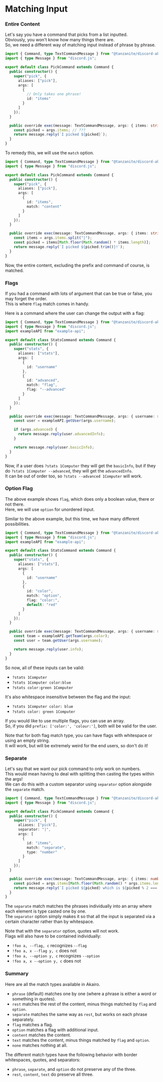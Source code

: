 <!-- markdownlint-disable MD001 -->

# Matching Input

### Entire Content

Let's say you have a command that picks from a list inputted.  
Obviously, you won't know how many things there are.  
So, we need a different way of matching input instead of phrase by phrase.

```ts
import { Command, type TextCommandMessage } from "@tanzanite/discord-akairo";
import { type Message } from "discord.js";

export default class PickCommand extends Command {
  public constructor() {
    super("pick", {
      aliases: ["pick"],
      args: [
        {
          // Only takes one phrase!
          id: "items"
        }
      ]
    });
  }

  public override exec(message: TextCommandMessage, args: { items: string }): Promise<Message> {
    const picked = args.items; // ???
    return message.reply(`I picked ${picked}`);
  }
}
```

To remedy this, we will use the `match` option.

```ts
import { Command, type TextCommandMessage } from "@tanzanite/discord-akairo";
import { type Message } from "discord.js";

export default class PickCommand extends Command {
  public constructor() {
    super("pick", {
      aliases: ["pick"],
      args: [
        {
          id: "items",
          match: "content"
        }
      ]
    });
  }

  public override exec(message: TextCommandMessage, args: { items: string }): Promise<Message> {
    const items = args.items.split("|");
    const picked = items[Math.floor(Math.random() * items.length)];
    return message.reply(`I picked ${picked.trim()}!`);
  }
}
```

Now, the entire content, excluding the prefix and command of course, is matched.

### Flags

If you had a command with lots of argument that can be true or false, you may forget the order.  
This is where `flag` match comes in handy.

Here is a command where the user can change the output with a flag:

```ts
import { Command, type TextCommandMessage } from "@tanzanite/discord-akairo";
import { type Message } from "discord.js";
import exampleAPI from "example-api";

export default class StatsCommand extends Command {
  public constructor() {
    super("stats", {
      aliases: ["stats"],
      args: [
        {
          id: "username"
        },
        {
          id: "advanced",
          match: "flag",
          flag: "--advanced"
        }
      ]
    });
  }

  public override exec(message: TextCommandMessage, args: { username: string; advanced: boolean }): Promise<Message> {
    const user = exampleAPI.getUser(args.username);

    if (args.advanced) {
      return message.reply(user.advancedInfo);
    }

    return message.reply(user.basicInfo);
  }
}
```

Now, if a user does `?stats 1Computer` they will get the `basicInfo`, but if they do `?stats 1Computer --advanced`, they will get the `advancedInfo`.  
It can be out of order too, so `?stats --advanced 1Computer` will work.

### Option Flag

The above example shows `flag`, which does only a boolean value, there or not there.  
Here, we will use `option` for unordered input.

Similar to the above example, but this time, we have many different possibilities.

```ts
import { Command, type TextCommandMessage } from "@tanzanite/discord-akairo";
import { type Message } from "discord.js";
import exampleAPI from "example-api";

export default class StatsCommand extends Command {
  public constructor() {
    super("stats", {
      aliases: ["stats"],
      args: [
        {
          id: "username"
        },
        {
          id: "color",
          match: "option",
          flag: "color:",
          default: "red"
        }
      ]
    });
  }

  public override exec(message: TextCommandMessage, args: { username: string; color: string }): Promise<Message> {
    const team = exampleAPI.getTeam(args.color);
    const user = team.getUser(args.username);

    return message.reply(user.info);
  }
}
```

So now, all of these inputs can be valid:

- `?stats 1Computer`
- `?stats 1Computer color:blue`
- `?stats color:green 1Computer`

It's also whitespace insensitive between the flag and the input:

- `?stats 1Computer color: blue`
- `?stats color: green 1Computer`

If you would like to use multiple flags, you can use an array.  
So, if you did `prefix: ['color:', 'colour:']`, both will be valid for the user.

Note that for both flag match type, you can have flags with whitespace or using an empty string.  
It will work, but will be extremely weird for the end users, so don't do it!

### Separate

Let's say that we want our pick command to only work on numbers.  
This would mean having to deal with splitting then casting the types within the args!  
We can do this with a custom separator using `separator` option alongside the `separate` match.

```ts
import { Command, type TextCommandMessage } from "@tanzanite/discord-akairo";
import { type Message } from "discord.js";

export default class PickCommand extends Command {
  public constructor() {
    super("pick", {
      aliases: ["pick"],
      separator: "|",
      args: [
        {
          id: "items",
          match: "separate",
          type: "number"
        }
      ]
    });
  }

  public override exec(message: TextCommandMessage, args: { items: number[] }): Promise<Message> {
    const picked = args.items[Math.floor(Math.random() * args.items.length)];
    return message.reply(`I picked ${picked} which is ${picked % 2 === 0 ? "even" : "odd"}!`);
  }
}
```

The `separate` match matches the phrases individually into an array where each element is type casted one by one.  
The `separator` option simply makes it so that all the input is separated via a certain character rather than by whitespace.

Note that with the `separator` option, quotes will not work.  
Flags will also have to be contained individually:

- `!foo a, --flag, c` recognizes `--flag`
- `!foo a, x --flag y, c` does not
- `!foo a, --option y, c` recognizes `--option`
- `!foo a, x --option y, c` does not

### Summary

Here are all the match types available in Akairo.

- `phrase` (default) matches one by one (where a phrase is either a word or something in quotes).
- `rest` matches the rest of the content, minus things matched by `flag` and `option`.
- `separate` matches the same way as `rest`, but works on each phrase separately.
- `flag` matches a flag.
- `option` matches a flag with additional input.
- `content` matches the content.
- `text` matches the content, minus things matched by `flag` and `option`.
- `none` matches nothing at all.

The different match types have the following behavior with border whitespaces, quotes, and separators:

- `phrase`, `separate`, and `option` do not preserve any of the three.
- `rest`, `content`, `text` do preserve all three.
